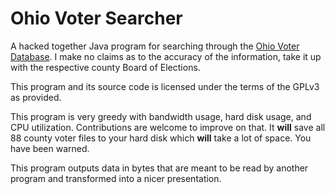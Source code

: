 # Ohio Voter Searcher
A hacked together Java program for searching through the 
[Ohio Voter Database](https://www6.sos.state.oh.us/ords/f?p=111:1). I make no claims as to the
accuracy of the information, take it up with the respective county Board of Elections.

This program and its source code is licensed under the terms of the GPLv3 as provided.

This program is very greedy with bandwidth usage, hard disk usage, and CPU utilization. 
Contributions are welcome to improve on that. It **will** save all 88 county voter files
to your hard disk which **will** take a lot of space. You have been warned.

This program outputs data in bytes that are meant to be read by another program 
and transformed into a nicer presentation.